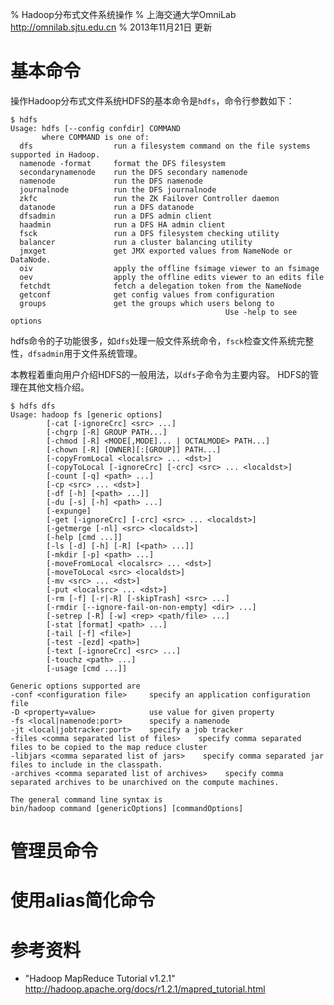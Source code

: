% Hadoop分布式文件系统操作
% 上海交通大学OmniLab\
<http://omnilab.sjtu.edu.cn>
% 2013年11月21日 更新

基本命令
======

操作Hadoop分布式文件系统HDFS的基本命令是```hdfs```，命令行参数如下：

	$ hdfs      
	Usage: hdfs [--config confdir] COMMAND
	       where COMMAND is one of:
	  dfs                  run a filesystem command on the file systems supported in Hadoop.
	  namenode -format     format the DFS filesystem
	  secondarynamenode    run the DFS secondary namenode
	  namenode             run the DFS namenode
	  journalnode          run the DFS journalnode
	  zkfc                 run the ZK Failover Controller daemon
	  datanode             run a DFS datanode
	  dfsadmin             run a DFS admin client
	  haadmin              run a DFS HA admin client
	  fsck                 run a DFS filesystem checking utility
	  balancer             run a cluster balancing utility
	  jmxget               get JMX exported values from NameNode or DataNode.
	  oiv                  apply the offline fsimage viewer to an fsimage
	  oev                  apply the offline edits viewer to an edits file
	  fetchdt              fetch a delegation token from the NameNode
	  getconf              get config values from configuration
	  groups               get the groups which users belong to
	                                                Use -help to see options

hdfs命令的子功能很多，如```dfs```处理一般文件系统命令，```fsck```检查文件系统完整性，```dfsadmin```用于文件系统管理。

本教程着重向用户介绍HDFS的一般用法，以```dfs```子命令为主要内容。
HDFS的管理在其他文档介绍。

	$ hdfs dfs   
	Usage: hadoop fs [generic options]
	        [-cat [-ignoreCrc] <src> ...]
	        [-chgrp [-R] GROUP PATH...]
	        [-chmod [-R] <MODE[,MODE]... | OCTALMODE> PATH...]
	        [-chown [-R] [OWNER][:[GROUP]] PATH...]
	        [-copyFromLocal <localsrc> ... <dst>]
	        [-copyToLocal [-ignoreCrc] [-crc] <src> ... <localdst>]
	        [-count [-q] <path> ...]
	        [-cp <src> ... <dst>]
	        [-df [-h] [<path> ...]]
	        [-du [-s] [-h] <path> ...]
	        [-expunge]
	        [-get [-ignoreCrc] [-crc] <src> ... <localdst>]
	        [-getmerge [-nl] <src> <localdst>]
	        [-help [cmd ...]]
	        [-ls [-d] [-h] [-R] [<path> ...]]
	        [-mkdir [-p] <path> ...]
	        [-moveFromLocal <localsrc> ... <dst>]
	        [-moveToLocal <src> <localdst>]
	        [-mv <src> ... <dst>]
	        [-put <localsrc> ... <dst>]
	        [-rm [-f] [-r|-R] [-skipTrash] <src> ...]
	        [-rmdir [--ignore-fail-on-non-empty] <dir> ...]
	        [-setrep [-R] [-w] <rep> <path/file> ...]
	        [-stat [format] <path> ...]
	        [-tail [-f] <file>]
	        [-test -[ezd] <path>]
	        [-text [-ignoreCrc] <src> ...]
	        [-touchz <path> ...]
	        [-usage [cmd ...]]
	
	Generic options supported are
	-conf <configuration file>     specify an application configuration file
	-D <property=value>            use value for given property
	-fs <local|namenode:port>      specify a namenode
	-jt <local|jobtracker:port>    specify a job tracker
	-files <comma separated list of files>    specify comma separated files to be copied to the map reduce cluster
	-libjars <comma separated list of jars>    specify comma separated jar files to include in the classpath.
	-archives <comma separated list of archives>    specify comma separated archives to be unarchived on the compute machines.
	
	The general command line syntax is
	bin/hadoop command [genericOptions] [commandOptions]

管理员命令
======

使用alias简化命令
======

参考资料
======

* "Hadoop MapReduce Tutorial v1.2.1" <http://hadoop.apache.org/docs/r1.2.1/mapred_tutorial.html>
